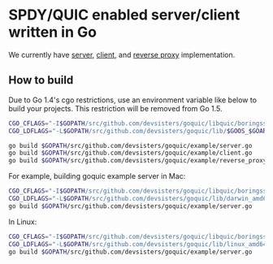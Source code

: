 SPDY/QUIC enabled server/client written in Go
=============================================

We currently have [server](server.go), [client](client.go),
and [reverse proxy](reverse_proxy.go) implementation.


## How to build

Due to Go 1.4's cgo restrictions, use an environment variable like below to
build your projects. This restriction will be removed from Go 1.5.

```bash
CGO_CFLAGS="-I$GOPATH/src/github.com/devsisters/goquic/libquic/boringssl/include"
CGO_LDFLAGS="-L$GOPATH/src/github.com/devsisters/goquic/lib/$GOOS_$GOARCH"

go build $GOPATH/src/github.com/devsisters/goquic/example/server.go
go build $GOPATH/src/github.com/devsisters/goquic/example/client.go
go build $GOPATH/src/github.com/devsisters/goquic/example/reverse_proxy.go
```

For example, building goquic example server in Mac:

```bash
CGO_CFLAGS="-I$GOPATH/src/github.com/devsisters/goquic/libquic/boringssl/include" \
CGO_LDFLAGS="-L$GOPATH/src/github.com/devsisters/goquic/lib/darwin_amd64" \
go build $GOPATH/src/github.com/devsisters/goquic/example/server.go
```

In Linux:

```bash
CGO_CFLAGS="-I$GOPATH/src/github.com/devsisters/goquic/libquic/boringssl/include" \
CGO_LDFLAGS="-L$GOPATH/src/github.com/devsisters/goquic/lib/linux_amd64" \
go build $GOPATH/src/github.com/devsisters/goquic/example/server.go
```
